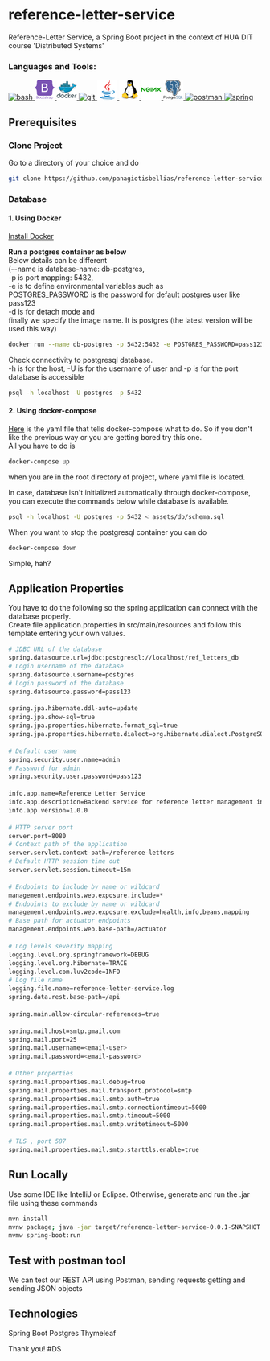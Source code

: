 # reference-letter-service
Reference-Letter Service, a Spring Boot project in the context of HUA DIT course 'Distributed Systems'

<h3 align="left">Languages and Tools:</h3>
<p align="left"> <a href="https://www.gnu.org/software/bash/" target="_blank" rel="noreferrer"> <img src="https://www.vectorlogo.zone/logos/gnu_bash/gnu_bash-icon.svg" alt="bash" width="40" height="40"/> </a> <a href="https://getbootstrap.com" target="_blank" rel="noreferrer"> <img src="https://raw.githubusercontent.com/devicons/devicon/master/icons/bootstrap/bootstrap-plain-wordmark.svg" alt="bootstrap" width="40" height="40"/> </a> <a href="https://www.docker.com/" target="_blank" rel="noreferrer"> <img src="https://raw.githubusercontent.com/devicons/devicon/master/icons/docker/docker-original-wordmark.svg" alt="docker" width="40" height="40"/> </a> <a href="https://git-scm.com/" target="_blank" rel="noreferrer"> <img src="https://www.vectorlogo.zone/logos/git-scm/git-scm-icon.svg" alt="git" width="40" height="40"/> </a> <a href="https://www.java.com" target="_blank" rel="noreferrer"> <img src="https://raw.githubusercontent.com/devicons/devicon/master/icons/java/java-original.svg" alt="java" width="40" height="40"/> </a> <a href="https://www.linux.org/" target="_blank" rel="noreferrer"> <img src="https://raw.githubusercontent.com/devicons/devicon/master/icons/linux/linux-original.svg" alt="linux" width="40" height="40"/> </a> <a href="https://www.nginx.com" target="_blank" rel="noreferrer"> <img src="https://raw.githubusercontent.com/devicons/devicon/master/icons/nginx/nginx-original.svg" alt="nginx" width="40" height="40"/> </a> <a href="https://www.postgresql.org" target="_blank" rel="noreferrer"> <img src="https://raw.githubusercontent.com/devicons/devicon/master/icons/postgresql/postgresql-original-wordmark.svg" alt="postgresql" width="40" height="40"/> </a> <a href="https://postman.com" target="_blank" rel="noreferrer"> <img src="https://www.vectorlogo.zone/logos/getpostman/getpostman-icon.svg" alt="postman" width="40" height="40"/> </a> <a href="https://spring.io/" target="_blank" rel="noreferrer"> <img src="https://www.vectorlogo.zone/logos/springio/springio-icon.svg" alt="spring" width="40" height="40"/> </a> </p>

## Prerequisites
### Clone Project

Go to a directory of your choice and do
```bash
git clone https://github.com/panagiotisbellias/reference-letter-service.git
```

### Database

#### 1. Using Docker
[Install Docker](https://docs.docker.com/get-docker/)

**Run a postgres container as below**  
Below details can be different  
(--name is database-name: db-postgres,  
 -p is port mapping: 5432,  
 -e is to define environmental variables such as  
 POSTGRES_PASSWORD is the password for default postgres user like pass123  
 -d is for detach mode and  
 finally we specify the image name. It is postgres (the latest version will be used this way)

```bash
docker run --name db-postgres -p 5432:5432 -e POSTGRES_PASSWORD=pass123 -d postgres
```
Check connectivity to postgresql database.  
-h is for the host, -U is for the username of user and -p is for the port database is accessible
```bash
psql -h localhost -U postgres -p 5432
```

#### 2. Using docker-compose
[Here](docker-compose.yaml) is the yaml file that tells docker-compose what to do. So if you don't like the previous way or you are getting bored try this one.  
All you have to do is
```bash
docker-compose up
```
when you are in the root directory of project, where yaml file is located.

In case, database isn't initialized automatically through docker-compose, you can execute the commands below while database is available.
```bash
psql -h localhost -U postgres -p 5432 < assets/db/schema.sql
```

When you want to stop the postgresql container you can do
```bash
docker-compose down
```

Simple, hah?

## Application Properties

You have to do the following so the spring application can connect with the database properly.  
Create file application.properties in src/main/resources and follow this template entering your own values.
```bash
# JDBC URL of the database
spring.datasource.url=jdbc:postgresql://localhost/ref_letters_db
# Login username of the database
spring.datasource.username=postgres
# Login password of the database
spring.datasource.password=pass123

spring.jpa.hibernate.ddl-auto=update
spring.jpa.show-sql=true
spring.jpa.properties.hibernate.format_sql=true
spring.jpa.properties.hibernate.dialect=org.hibernate.dialect.PostgreSQL81Dialect

# Default user name
spring.security.user.name=admin
# Password for admin
spring.security.user.password=pass123

info.app.name=Reference Letter Service
info.app.description=Backend service for reference letter management in the context of 'Distributed Systems' course at HUA DIT
info.app.version=1.0.0

# HTTP server port
server.port=8080
# Context path of the application
server.servlet.context-path=/reference-letters
# Default HTTP session time out
server.servlet.session.timeout=15m

# Endpoints to include by name or wildcard
management.endpoints.web.exposure.include=*
# Endpoints to exclude by name or wildcard
management.endpoints.web.exposure.exclude=health,info,beans,mapping
# Base path for actuator endpoints
management.endpoints.web.base-path=/actuator

# Log levels severity mapping
logging.level.org.springframework=DEBUG
logging.level.org.hibernate=TRACE
logging.level.com.luv2code=INFO
# Log file name
logging.file.name=reference-letter-service.log
spring.data.rest.base-path=/api

spring.main.allow-circular-references=true

spring.mail.host=smtp.gmail.com
spring.mail.port=25
spring.mail.username=<email-user>
spring.mail.password=<email-password>

# Other properties
spring.mail.properties.mail.debug=true
spring.mail.properties.mail.transport.protocol=smtp
spring.mail.properties.mail.smtp.auth=true
spring.mail.properties.mail.smtp.connectiontimeout=5000
spring.mail.properties.mail.smtp.timeout=5000
spring.mail.properties.mail.smtp.writetimeout=5000

# TLS , port 587
spring.mail.properties.mail.smtp.starttls.enable=true
```

## Run Locally
Use some IDE like IntelliJ or Eclipse. Otherwise, generate and run the .jar file using these commands
```bash
mvn install
mvnw package; java -jar target/reference-letter-service-0.0.1-SNAPSHOT.jar
mvmw spring-boot:run
```

## Test with postman tool
We can test our REST API using Postman, sending requests getting and sending JSON objects

## Technologies
Spring Boot
Postgres
Thymeleaf

Thank you!
#DS